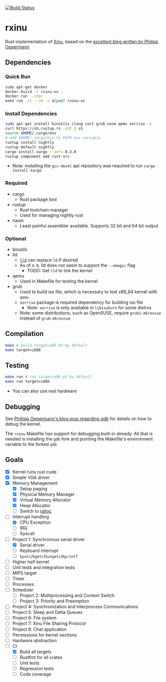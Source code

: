 [![Build Status](https://travis-ci.org/robert-w-gries/rxinu.svg?branch=master)](https://travis-ci.org/robert-w-gries/rxinu)

# rxinu
Rust implementation of [Xinu](https://github.com/xinu-os/xinu), based on the [excellent blog written by Philipp Oppermann](https://os.phil-opp.com/)
## Dependencies
  
### Quick Run

```bash
sudo apt-get docker
docker build -t rxinu-os .
docker run --iter
make run -it --rm -v $(pwd) rxinu-os
```

### Install Dependencies

```bash
sudo apt-get install binutils clang curl grub nasm qemu xorriso -y
curl https://sh.rustup.rs -sSf | sh
source $HOME/.cargo/env
# add $HOME/.cargo/bin to PATH env variable
rustup install nightly
rustup default nightly
cargo install xargo --vers 0.3.8
rustup component add rust-src
```

* Note: installing the `gcc-devel` apt repository was required to run `cargo install xargo`

### Required

* cargo
  * Rust package tool
* rustup
  * Rust toolchain manager
  * Used for managing nightly rust
* nasm
  * Least painful assembler available. Supports 32 bit and 64 bit output

### Optional

* binutils
* lld
  * [`lld`](http://lld.llvm.org/) can replace `ld` if desired
  * As of `4.0`, lld does not seem to support the `--nmagic` flag
    * TODO: Get `lld` to link the kernel
* qemu
  * Used in Makefile for testing the kernel
* grub
  * Used to build iso file, which is necessary to test x86_64 kernel with `qemu`
  * `xorriso` package is required dependency for building iso file
    * Note: `xorriso` is only available in `libisoburn` for some distros
  * Note: some distributions, such as OpenSUSE, require `grub2-mkrescue` instead of `grub-mkrescue`

## Compilation

```bash
make # build target=x86_64 by default
make target=i686
```

## Testing

```bash
make run # run target=x86_64 by default
make run target=i686
```

* You can also use real hardware

## Debugging

See [Phillipp Oppermann's blog post regarding gdb](https://os.phil-opp.com/set-up-gdb/) for details on how to debug the kernel.

The `rxinu` Makefile has support for debugging built-in already. All that is needed is installing the `gdb` fork and pointing the Makefile's environment variable to the forked `gdb`

## Goals

- [x] Kernel runs rust code
- [x] Simple VGA driver
- [x] Memory Management
  - [x] Setup paging
  - [x] Physical Memory Manager
  - [x] Virtual Memory Allocator
  - [x] Heap Allocator
  - [ ] Switch to [ralloc](https://github.com/redox-os/ralloc)
- [ ] Interrupt handling
  - [x] CPU Exception
  - [ ] IRQ
  - [ ] Syscall
- [ ] Project 1: Synchronous serial driver
  - [x] Serial driver
  - [ ] Keyboard interrupt
  - [ ] `kputc`/`kgetc`/`kungetc`/`kprintf`
- [ ] Higher half kernel
- [ ] Unit tests and integration tests
- [ ] MIPS target
- [ ] Timer
- [ ] Processes
- [ ] Scheduler
  - [ ] Project 2: Multiprocessing and Context Switch
  - [ ] Project 3: Priority and Preemption
- [ ] Project 4: Synchronization and Interprocess Communications
- [ ] Project 5: Sleep and Delta Queues
- [ ] Project 6: File system
- [ ] Project 7: Xinu File Sharing Protocol
- [ ] Project 8: Chat application
- [ ] Permissions for kernel sections
- [ ] Hardware abstraction
- [ ] CI
  - [x] Build all targets
  - [ ] Rustfmt for all crates
  - [ ] Unit tests
  - [ ] Regression tests
  - [ ] Code coverage
